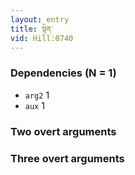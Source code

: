 ```yaml
---
layout: entry
title: སྟེན་
vid: Hill:0740
---
```

### Dependencies (N = 1)
* `arg2` 1
* `aux` 1


### Two overt arguments


### Three overt arguments
